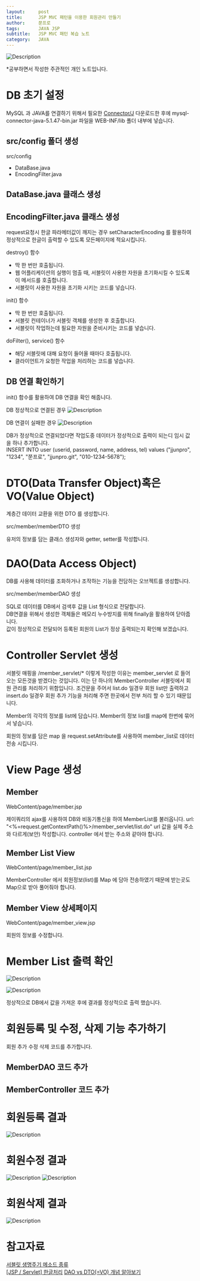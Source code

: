 ```yaml
---
layout:     post
title:      JSP MVC 패턴을 이용한 회원관리 만들기
author:     쭌프로
tags:       JAVA JSP
subtitle:   JSP MVC 패턴 복습 노트
category:   JAVA
---
```


<!-- Start Writing Below in Markdown -->

![Description](https://alalstjr.github.io/jjunpro.github.io/img/java_bg.png)

*공부하면서 작성한 주관적인 개인 노트입니다.

# DB 초기 설정

MySQL 과 JAVA를 연결하기 위해서 필요한 <a href="https://dev.mysql.com/downloads/connector/j/5.1.html">Connector/J</a> 다운로드한 후에
mysql-connector-java-5.1.47-bin.jar 파일을 WEB-INF/lib 폴더 내부에 넣습니다. 

## src/config 폴더 생성

src/config
  - DataBase.java
  - EncodingFilter.java
  
## DataBase.java 클래스 생성

<script src="https://gist.github.com/alalstjr/012b33aff5fcb11020885e68bc48279c.js"></script>

## EncodingFilter.java 클래스 생성

request요청시 한글 파라메터값이 깨지는 경우 setCharacterEncoding 를 활용하여 <br/>
정상적으로 한글이 출력할 수 있도록 모든페이지에 적요시킵니다.

<script src="https://gist.github.com/alalstjr/5d4056717993ffbf7dbcea8cd662c421.js"></script>

destroy() 함수
  - 딱 한 번만 호출됩니다.
  - 웹 어플리케이션의 실행이 멈출 때, 서블릿이 사용한 자원을 초기화시킬 수 있도록 이 메서드를 호출합니다.
  - 서블릿이 사용한 자원을 초기화 시키는 코드를 넣습니다.

init() 함수 
  - 딱 한 번만 호출됩니다.
  - 서블릿 컨테이너가 서블릿 객체를 생성한 후 호출합니다.
  - 서블릿이 작업하는데 필요한 자원을 준비시키는 코드를 넣습니다.
  
doFilter(), service() 함수
  - 해당 서블릿에 대해 요청이 들어올 때마다 호출됩니다.
  - 클라이언트가 요청한 작업을 처리하는 코드를 넣습니다.

## DB 연결 확인하기

init() 함수를 활용하여 DB 연결을 확인 해줍니다.

DB 정상적으로 연결된 경우
![Description](https://alalstjr.github.io/jjunpro.github.io/img/2019-05-09-1.png)

DB 연결이 실패한 경우
![Description](https://alalstjr.github.io/jjunpro.github.io/img/2019-05-09-2.png)

DB가 정상적으로 연결되었다면 작업도중 데이터가 정상적으로 출력이 되는디 임시 값을 하나 추가합니다. <br/>
INSERT INTO user (userid, password, name, address, tel) values ("jjunpro", "1234", "쭌프로", "jjunpro.git", "010-1234-5678");

# DTO(Data Transfer Object)혹은 VO(Value Object)

계층간 데이터 교환을 위한 DTO 를 생성합니다.

src/member/memberDTO 생성

<script src="https://gist.github.com/alalstjr/bf6170d88d61614bd19ddf061cb12863.js"></script>

유저의 정보를 담는 클래스 생성자와 getter, setter를 작성합니다.

# DAO(Data Access Object)

DB를 사용해 데이터를 조화하거나 조작하는 기능을 전담하는 오브젝트를 생성합니다.

src/member/memberDAO 생성

<script src="https://gist.github.com/alalstjr/c57c1feb9d7123c16655d49d13f1b53b.js"></script>

SQL로 데이터를 DB에서 검색후 값을 List 형식으로 전달합니다. <br/>
DB연결을 위해서 생성한 객체들은 메모리 누수방지를 위해 finally을 활용하여 닫아줍니다.<br/>
값이 정상적으로 전달되어 등록된 회원의 List가 정상 출력되는지 확인해 보겠습니다.

# Controller Servlet 생성

<script src="https://gist.github.com/alalstjr/d1d427d3b3a804c217218980c6882d07.js"></script>

서블릿 매핑을 /member_servlet/* 이렇게 작성한 이유는 
member_servlet 로 들어오는 모든것을 받겠다는 것입니다.
이는 단 하나의 MemberController 서블릿에서 회원 관리를 처리하기 위함입니다.
조건문을 주어서 list.do 일경우 회원 list만 출력하고
insert.do 일경우 회원 추가 기능을 처리해 주면 한곳에서 전부 처리 할 수 있기 때문입니다.

Member의 각각의 정보를 list에 담습니다. 
Member의 정보 list를 map에 한번에 묶어서 넣습니다.

회원의 정보를 담은 map 을 request.setAttribute를 사용하여 member_list로 데이터 전송 시킵니다.

# View Page 생성

## Member

WebContent/page/member.jsp

<script src="https://gist.github.com/alalstjr/72a47a805d371337eeb6dd6676914504.js"></script>

제이쿼리의 ajax를 사용하여 DB와 비동기통신을 하여 MemberList를 불러옵니다.
url: "<%=request.getContextPath()%>/member_servlet/list.do" url 값을 실제 주소와 다르게(보안) 작성합니다.
controller 에서 받는 주소와 같아야 합니다.

## Member List View

WebContent/page/member_list.jsp

<script src="https://gist.github.com/alalstjr/0dd1185a739c502fa39bedc9876448ec.js"></script>

MemberController 에서 회원정보(list)를 Map 에 담아 전송하였기 때문에
받는곳도 Map으로 받아 풀어줘야 합니다.

## Member View 상세페이지

WebContent/page/member_view.jsp

<script src="https://gist.github.com/alalstjr/62c6de92740d7c53b1cfa115b3b90ad4.js"></script>

회원의 정보를 수정합니다.

# Member List 출력 확인

![Description](https://alalstjr.github.io/jjunpro.github.io/img/2019/05/2019-05-09-3.png)

![Description](https://alalstjr.github.io/jjunpro.github.io/img/2019/05/2019-05-09-4.png)

정상적으로 DB에서 값을 가져온 후에 결과를 정상적으로 출력 했습니다.

# 회원등록 및 수정, 삭제 기능 추가하기

회원 추가 수정 삭제 코드를 추가합니다.

## MemberDAO 코드 추가

<script src="https://gist.github.com/alalstjr/e66da4cc2fd08406f40a49c657d7c851.js"></script>

## MemberController 코드 추가

<script src="https://gist.github.com/alalstjr/7a54aff20995840461c530b5250991e0.js"></script>

# 회원등록 결과

![Description](https://alalstjr.github.io/jjunpro.github.io/img/2019-05-09-5.png)

# 회원수정 결과

![Description](https://alalstjr.github.io/jjunpro.github.io/img/2019/05/2019-05-09-6.png)
![Description](https://alalstjr.github.io/jjunpro.github.io/img/2019/05/2019-05-09-7.png)

# 회원삭제 결과

![Description](https://alalstjr.github.io/jjunpro.github.io/img/2019/05/2019-05-09-8.png)

# 참고자료

<a href="https://uoonleen.tistory.com/60">서블릿 생명주기 메소드 종류</a> <br/>
<a href="http://blog.devez.net/163">[JSP / Servlet] 한글처리</a>
<a href="https://jungwoon.github.io/common%20sense/2017/11/16/DAO-VO-DTO/">DAO vs DTO(=VO) 개념 알아보기</a>
